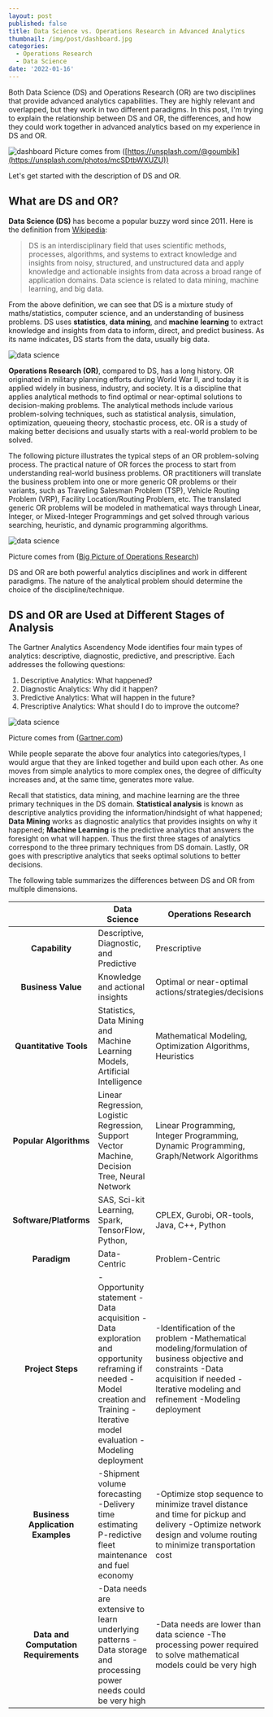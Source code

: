 ```yaml
---
layout: post
published: false
title: Data Science vs. Operations Research in Advanced Analytics
thumbnail: /img/post/dashboard.jpg
categories:
  - Operations Research
  - Data Science
date: '2022-01-16'
---
```


Both Data Science (DS) and Operations Research (OR) are two disciplines that provide advanced analytics capabilities. They are highly relevant and overlapped, but they work in two different paradigms. In this post, I'm trying to explain the relationship between DS and OR, the differences, and how they could work together in advanced analytics based on my experience in DS and OR.
<!--more-->

![dashboard]({{site.baseurl}}/img/post/dashboard.jpg)
Picture comes from ([https://unsplash.com/@goumbik](https://unsplash.com/photos/mcSDtbWXUZU))

Let's get started with the description of DS and OR.


## What are DS and OR?

**Data Science (DS)** has become a popular buzzy word since 2011. Here is the definition from [Wikipedia](https://en.wikipedia.org/wiki/Data_science):
> DS  is an interdisciplinary field that uses scientific methods, processes, algorithms, and systems to extract knowledge and insights from noisy, structured, and unstructured data and apply knowledge and actionable insights from data across a broad range of application domains. Data science is related to data mining, machine learning, and big data.

From the above definition, we can see that DS is a mixture study of maths/statistics, computer science, and an understanding of business problems. DS uses **statistics**, **data mining**,  and **machine learning** to extract knowledge and insights from data to inform, direct, and predict business. As its name indicates, DS starts from the data, usually big data.

![data science]({{site.baseurl}}/img/post/ds_01.png)


**Operations Research (OR)**, compared to DS, has a long history. OR originated in military planning efforts during World War II, and today it is applied widely in business, industry, and society. It is a discipline that applies analytical methods to find optimal or near-optimal solutions to decision-making problems. The analytical methods include various problem-solving techniques, such as statistical analysis, simulation, optimization, queueing theory, stochastic process, etc. OR is a study of making better decisions and usually starts with a real-world problem to be solved.

The following picture illustrates the typical steps of an OR problem-solving process. The practical nature of OR forces the process to start from understanding real-world business problems. OR practitioners will translate the business problem into one or more generic OR problems or their variants, such as Traveling Salesman Problem (TSP), Vehicle Routing Problem (VRP), Facility Location/Routing Problem, etc. The translated generic OR problems will be modeled in mathematical ways through Linear, Integer, or Mixed-Integer Programmings and get solved through various searching, heuristic, and dynamic programming algorithms.  

![data science]({{site.baseurl}}/img/post/ds_02.png)

Picture comes from ([Big Picture of Operations Research](https://towardsdatascience.com/the-big-picture-of-operations-research-8652d5153aad))


DS and OR are both powerful analytics disciplines and work in different paradigms. The nature of the analytical problem should determine the choice of the discipline/technique.


## DS and OR are Used at Different Stages of Analysis

The Gartner Analytics Ascendency Mode identifies four main types of analytics: descriptive, diagnostic, predictive, and prescriptive. Each addresses the following questions:
1. Descriptive Analytics: What happened?
2. Diagnostic Analytics: Why did it happen?
3. Predictive Analytics: What will happen in the future?
4. Prescriptive Analytics: What should I do to improve the outcome?

![data science]({{site.baseurl}}/img/post/ds_03.png)

Picture comes from ([Gartner.com](https://www.gartner.com/en))

While people separate the above four analytics into categories/types, I would argue that they are linked together and build upon each other. As one moves from simple analytics to more complex ones, the degree of difficulty increases and, at the same time, generates more value.

Recall that statistics, data mining, and machine learning are the three primary techniques in the DS domain. **Statistical analysis** is known as descriptive analytics providing the information/hindsight of what happened; **Data Mining** works as diagnostic analytics that provides insights on why it happened; **Machine Learning** is the predictive analytics that answers the foresight on what will happen. Thus the first three stages of analytics correspond to the three primary techniques from DS domain. Lastly, OR goes with prescriptive analytics that seeks optimal solutions to better decisions.

The following table summarizes the differences between DS and OR from multiple dimensions.

|                                   | **Data Science**                                                                                                                                                           | **Operations Research**                                                                                                                                                                    |   |   |
|:---------------------------------:|------------------------------------------------------------------------------------------------------------------------------------------------------------------------|----------------------------------------------------------------------------------------------------------------------------------------------------------------------------------------|---|---|
| **Capability**                        | Descriptive, Diagnostic, and Predictive                                                                                                                                | Prescriptive                                                                                                                                                                           |   |   |
| **Business Value**                    | Knowledge and actional insights                                                                                                                                        | Optimal or near-optimal actions/strategies/decisions                                                                                                                                   |   |   |
| **Quantitative Tools**                | Statistics, Data Mining and Machine Learning Models, Artificial Intelligence                                                                                           | Mathematical Modeling, Optimization Algorithms, Heuristics                                                                                                                             |   |   |
| **Popular Algorithms**               | Linear Regression, Logistic Regression, Support Vector Machine, Decision Tree, Neural Network                                                                          | Linear Programming, Integer Programming, Dynamic Programming, Graph/Network Algorithms                                                                                                 |   |   |
| **Software/Platforms**                | SAS, Sci-kit Learning, Spark, TensorFlow, Python,                                                                                                                      | CPLEX, Gurobi, OR-tools, Java, C++, Python                                                                                                                                             |   |   |
| **Paradigm**                          | Data-Centric                                                                                                                                                           | Problem-Centric                                                                                                                                                                        |   |   |
| **Project Steps**                     | -Opportunity statement -Data acquisition -Data exploration and opportunity reframing if needed -Model creation and Training -Iterative model evaluation -Modeling deployment | -Identification of the problem -Mathematical modeling/formulation of business objective and constraints -Data acquisition if needed -Iterative modeling and refinement -Modeling deployment |   |   |
| **Business Application Examples**     | -Shipment volume forecasting -Delivery time estimating P-redictive fleet maintenance and fuel economy                                                                     | -Optimize stop sequence to minimize travel distance and time for pickup and delivery -Optimize network design and volume routing to minimize transportation cost                         |   |   |
| **Data and Computation Requirements** | -Data needs are extensive to learn underlying patterns -Data storage and processing power needs could be very high                                                       | -Data needs are lower than data science -The processing power required to solve mathematical models could be very high                                                                   |   |   |






